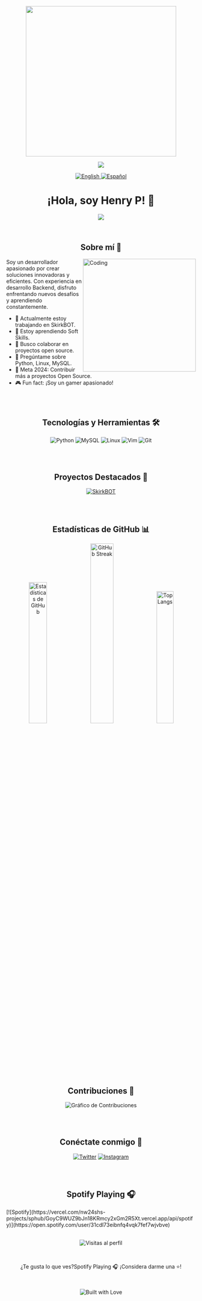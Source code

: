 <p align="center">
<img width="400" src="https://cdna.artstation.com/p/assets/images/images/028/102/058/original/pixel-jeff-matrix-s.gif?1593487263">
</p>

<p align="center">
  <img src="https://readme-typing-svg.herokuapp.com/?lines=Welcome+to+Henry+P's+GitHub!;Bienvenido+al+GitHub+de+Henry+P!&center=true&width=380&height=45">
</p>

<p align="center">
  <a href="https://github.com/h3nr1d3v/h3nr1d3v/blob/main/README_EN.md">
    <img src="https://img.shields.io/badge/English-Read%20Here-blue?style=for-the-badge" alt="English">
  </a>
  <a href="https://github.com/h3nr1d3v/h3nr1d3v/blob/main/README.md">
    <img src="https://img.shields.io/badge/Español-Leer%20Aquí-red?style=for-the-badge" alt="Español">
  </a>
</p>

<h1 align="center">¡Hola, soy Henry P! 👋</h1>

<p align="center">
  <img src="https://readme-typing-svg.herokuapp.com/?lines=Desarrollador+junior+en+Python;Apasionado+por+la+tecnología;Siempre+aprendiendo&center=true&width=380&height=45">
</p>
<br>
<h2 align="center">Sobre mí 🚀</h2>

<img align="right" alt="Coding" width="300" src="https://media.giphy.com/media/qgQUggAC3Pfv687qPC/giphy.gif">

Soy un desarrollador apasionado por crear soluciones innovadoras y eficientes. Con experiencia en desarrollo Backend, disfruto enfrentando nuevos desafíos y aprendiendo constantemente.

- 🔭 Actualmente estoy trabajando en SkirkBOT.
- 🌱 Estoy aprendiendo Soft Skills.
- 👯 Busco colaborar en proyectos open source.
- 💬 Pregúntame sobre Python, Linux, MySQL.
- 🎯 Meta 2024: Contribuir más a proyectos Open Source.
- 🎮 Fun fact: ¡Soy un gamer apasionado!

<br>
<br>
<h2 align="center">Tecnologías y Herramientas 🛠️</h2>

<p align="center">
  <img src="https://img.shields.io/badge/python-3670A0?style=for-the-badge&logo=python&logoColor=ffdd54" alt="Python">
  <img src="https://img.shields.io/badge/mysql-%2300f.svg?style=for-the-badge&logo=mysql&logoColor=white" alt="MySQL">
  <img src="https://img.shields.io/badge/Linux-FCC624?style=for-the-badge&logo=linux&logoColor=black" alt="Linux">
  <img src="https://img.shields.io/badge/VIM-%2311AB00.svg?style=for-the-badge&logo=vim&logoColor=white" alt="Vim">
  <img src="https://img.shields.io/badge/git-%23F05033.svg?style=for-the-badge&logo=git&logoColor=white" alt="Git">
</p>

<br>
<br>
<h2 align="center">Proyectos Destacados 🌟</h2>

<p align="center">
  <a href="https://github.com/h3nr1d3v/Skirk">
    <img src="https://github-readme-stats.vercel.app/api/pin/?username=h3nr1d3v&repo=skirk&theme=radical" alt="SkirkBOT">
  </a>
</p>

<br>
<br>
<h2 align="center">Estadísticas de GitHub 📊</h2>

<p align="center">
  <img src="https://github-readme-stats.vercel.app/api?username=h3nr1d3v&show_icons=true&theme=radical" alt="Estadísticas de GitHub" width="31%">
  <img src="https://github-readme-streak-stats.herokuapp.com/?user=h3nr1d3v&theme=radical" alt="GitHub Streak" width="35%">
  <img src="https://github-readme-stats.vercel.app/api/top-langs/?username=h3nr1d3v&layout=compact&theme=radical" alt="Top Langs" width="30%">
</p>

<br>
<br>
<h2 align="center">Contribuciones 🌱</h2>

<p align="center">
  <img src="https://github-readme-activity-graph.vercel.app/graph?username=h3nr1d3v&theme=react-dark" alt="Gráfico de Contribuciones">
</p>

<br>
<br>
<h2 align="center">Conéctate conmigo 🤝</h2>

<p align="center">
  <a href="https://twitter.com/m4b1ts"><img src="https://img.shields.io/badge/Twitter-1DA1F2?style=for-the-badge&logo=twitter&logoColor=white" alt="Twitter"></a>
  <a href="https://www.instagram.com/6i7fx3s"><img src="https://img.shields.io/badge/Instagram-%23E4405F.svg?style=for-the-badge&logo=Instagram&logoColor=white" alt="Instagram"></a>
</p>

<br>
<br>
<h2 align="center">Spotify Playing 🎧</h2>
[![Spotify](https://vercel.com/nw24shs-projects/sphub/GoyC9WUZ9bJn18KRmcy2xGm2R5Xt.vercel.app/api/spotify)](https://open.spotify.com/user/31cdl73eibnfq4vqk7fef7wjvbve)

<br>
<br>
<p align="center">
  <img src="https://komarev.com/ghpvc/?username=h3nr1d3v&color=blueviolet" alt="Visitas al perfil">
</p>

<br>
<p align="center">
  ¿Te gusta lo que ves?Spotify Playing 🎧 ¡Considera darme una ⭐️!
</p>

<br>
<p align="center">
  <img src="https://forthebadge.com/images/badges/built-with-love.svg" alt="Built with Love">
</p>
  
